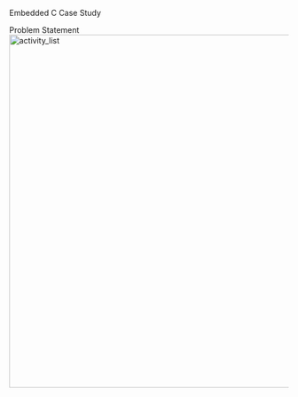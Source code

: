Embedded C Case Study

Problem Statement
<img width="636" alt="activity_list" src="https://user-images.githubusercontent.com/42511993/127801475-c74a9ba7-006f-49ac-b520-8757e477d4d7.png">
